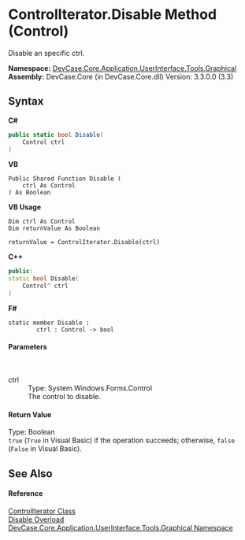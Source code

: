 # ControlIterator.Disable Method (Control)
 

Disable an specific ctrl.

**Namespace:**&nbsp;<a href="N_DevCase_Core_Application_UserInterface_Tools_Graphical">DevCase.Core.Application.UserInterface.Tools.Graphical</a><br />**Assembly:**&nbsp;DevCase.Core (in DevCase.Core.dll) Version: 3.3.0.0 (3.3)

## Syntax

**C#**<br />
``` C#
public static bool Disable(
	Control ctrl
)
```

**VB**<br />
``` VB
Public Shared Function Disable ( 
	ctrl As Control
) As Boolean
```

**VB Usage**<br />
``` VB Usage
Dim ctrl As Control
Dim returnValue As Boolean

returnValue = ControlIterator.Disable(ctrl)
```

**C++**<br />
``` C++
public:
static bool Disable(
	Control^ ctrl
)
```

**F#**<br />
``` F#
static member Disable : 
        ctrl : Control -> bool 

```


#### Parameters
&nbsp;<dl><dt>ctrl</dt><dd>Type: System.Windows.Forms.Control<br />The control to disable.</dd></dl>

#### Return Value
Type: Boolean<br />`true` (`True` in Visual Basic) if the operation succeeds; otherwise, `false` (`False` in Visual Basic).

## See Also


#### Reference
<a href="T_DevCase_Core_Application_UserInterface_Tools_Graphical_ControlIterator">ControlIterator Class</a><br /><a href="Overload_DevCase_Core_Application_UserInterface_Tools_Graphical_ControlIterator_Disable">Disable Overload</a><br /><a href="N_DevCase_Core_Application_UserInterface_Tools_Graphical">DevCase.Core.Application.UserInterface.Tools.Graphical Namespace</a><br />
